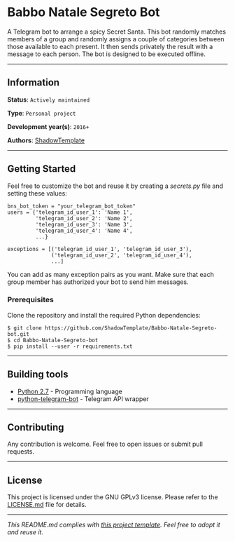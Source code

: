 # Babbo Natale Segreto Bot

A Telegram bot to arrange a spicy Secret Santa. This bot randomly matches 
members of a group and randomly assigns a couple of categories between those 
available to each present. It then sends privately the result with a message to 
each person. The bot is designed to be executed offline.

---
## Information

**Status**: `Actively maintained`

**Type**: `Personal project`

**Development year(s)**: `2016+`

**Authors**: [ShadowTemplate](https://github.com/ShadowTemplate)

---
## Getting Started

Feel free to customize the bot and reuse it by creating a *secrets.py* file and 
setting these values:

```
bns_bot_token = "your_telegram_bot_token"
users = {'telegram_id_user_1': 'Name 1',
         'telegram_id_user_2': 'Name 2',
         'telegram_id_user_3': 'Name 3',
         'telegram_id_user_4': 'Name 4',
         ...}

exceptions = [('telegram_id_user_1', 'telegram_id_user_3'),
              ('telegram_id_user_2', 'telegram_id_user_4'),
              ...]
```

You can add as many exception pairs as you want. Make sure that each group 
member has authorized your bot to send him messages. 

### Prerequisites

Clone the repository and install the required Python dependencies:

```
$ git clone https://github.com/ShadowTemplate/Babbo-Natale-Segreto-bot.git
$ cd Babbo-Natale-Segreto-bot
$ pip install --user -r requirements.txt
```

---
## Building tools

* [Python 2.7](https://www.python.org/downloads/release/python-270/) - 
Programming language
* [python-telegram-bot](https://python-telegram-bot.org/) - Telegram API 
wrapper 

---
## Contributing

Any contribution is welcome. Feel free to open issues or submit pull requests.

---
## License

This project is licensed under the GNU GPLv3 license.
Please refer to the [LICENSE.md](LICENSE.md) file for details.

---
*This README.md complies with [this project template](
https://github.com/ShadowTemplate/project-template). Feel free to adopt it
and reuse it.*
